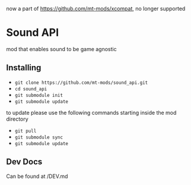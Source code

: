 now a part of https://github.com/mt-mods/xcompat, no longer supported

# Sound API

mod that enables sound to be game agnostic
## Installing

* `git clone https://github.com/mt-mods/sound_api.git`
* `cd sound_api`
* `git submodule init`
* `git submodule update`

to update please use the following commands starting inside the mod directory

* `git pull`
* `git submodule sync`
* `git submodule update`

## Dev Docs

Can be found at /DEV.md